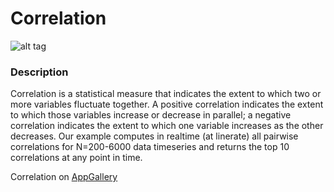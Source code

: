 # Correlation
![alt tag](http://appgallery.maxeler.com/v0.1/app/Correlation/icon)
### Description

Correlation is a statistical measure that indicates the extent to which two or more variables fluctuate together. A positive correlation indicates the extent to which those variables increase or decrease in parallel; a negative correlation indicates the extent to which one variable increases as the other decreases. Our example computes in realtime (at linerate) all pairwise correlations for N=200-6000 data timeseries and returns the top 10 correlations at any point in time.

Correlation on [AppGallery](http://appgallery.maxeler.com/#/app/Correlation) 
